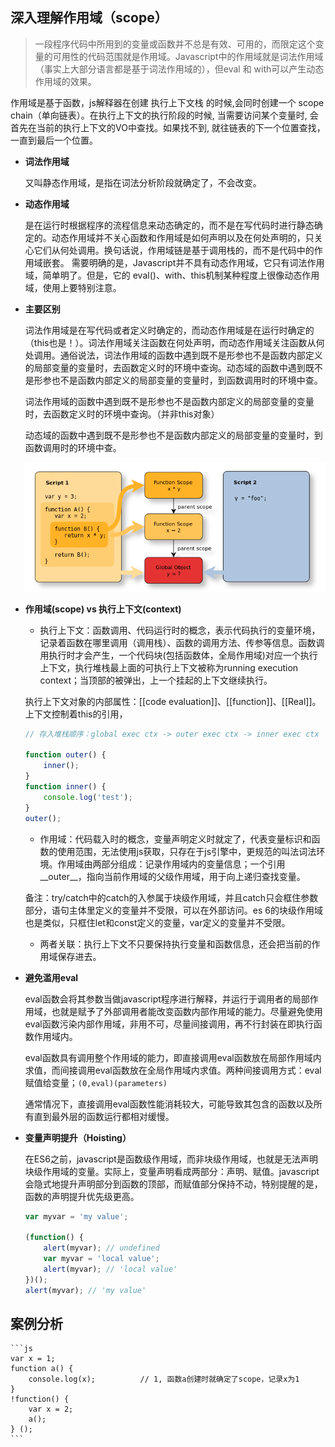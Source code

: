 ## 深入理解作用域（scope）

> 一段程序代码中所用到的变量或函数并不总是有效、可用的，而限定这个变量的可用性的代码范围就是作用域。Javascript中的作用域就是词法作用域（事实上大部分语言都是基于词法作用域的），但eval 和 with可以产生动态作用域的效果。

作用域是基于函数，js解释器在创建 执行上下文栈 的时候,会同时创建一个 scope chain（单向链表）。在执行上下文的执行阶段的时候, 当需要访问某个变量时, 会首先在当前的执行上下文的VO中查找。如果找不到, 就往链表的下一个位置查找，一直到最后一个位置。

* **词法作用域**

    又叫静态作用域，是指在词法分析阶段就确定了，不会改变。

* **动态作用域**

    是在运行时根据程序的流程信息来动态确定的，而不是在写代码时进行静态确定的。动态作用域并不关心函数和作用域是如何声明以及在何处声明的，只关心它们从何处调用。换句话说，作用域链是基于调用栈的，而不是代码中的作用域嵌套。
    需要明确的是，Javascript并不具有动态作用域，它只有词法作用域，简单明了。但是，它的 eval()、with、this机制某种程度上很像动态作用域，使用上要特别注意。

* **主要区别**

    词法作用域是在写代码或者定义时确定的，而动态作用域是在运行时确定的（this也是！）。词法作用域关注函数在何处声明，而动态作用域关注函数从何处调用。通俗说法，词法作用域的函数中遇到既不是形参也不是函数内部定义的局部变量的变量时，去函数定义时的环境中查询。动态域的函数中遇到既不是形参也不是函数内部定义的局部变量的变量时，到函数调用时的环境中查。

    词法作用域的函数中遇到既不是形参也不是函数内部定义的局部变量的变量时，去函数定义时的环境中查询。（并非this对象）

    动态域的函数中遇到既不是形参也不是函数内部定义的局部变量的变量时，到函数调用时的环境中查。

    ![作用域案例](../images/scope.png)

* **作用域(scope) vs 执行上下文(context)**

    - 执行上下文：函数调用、代码运行时的概念，表示代码执行的变量环境，记录着函数在哪里调用（调用栈）、函数的调用方法、传参等信息。函数调用执行时才会产生，一个代码块(包括函数体，全局作用域)对应一个执行上下文，执行堆栈最上面的可执行上下文被称为running execution context；当顶部的被弹出，上一个挂起的上下文继续执行。

    执行上下文对象的内部属性：[[code evaluation]]、[[function]]、[[Real]]。上下文控制着this的引用，

    ```js
    // 存入堆栈顺序：global exec ctx -> outer exec ctx -> inner exec ctx

    function outer() { 
        inner();
    }
    function inner() {
        console.log('test');
    }
    outer();
    ```

    - 作用域：代码载入时的概念，变量声明定义时就定了，代表变量标识和函数的使用范围，无法使用js获取，只存在于js引擎中，更规范的叫法词法环境。作用域由两部分组成：记录作用域内的变量信息；一个引用__outer__，指向当前作用域的父级作用域，用于向上递归查找变量。

    备注：try/catch中的catch的入参属于块级作用域，并且catch只会框住参数部分，语句主体里定义的变量并不受限，可以在外部访问。es 6的块级作用域也是类似，只框住let和const定义的变量，var定义的变量并不受限。

    - 两者关联：执行上下文不只要保持执行变量和函数信息，还会把当前的作用域保存进去。

* **避免滥用eval** 

  eval函数会将其参数当做javascript程序进行解释，并运行于调用者的局部作用域，也就是赋予了外部调用者能改变函数内部作用域的能力。尽量避免使用eval函数污染内部作用域，非用不可，尽量间接调用，再不行封装在即执行函数作用域内。  
  
  eval函数具有调用整个作用域的能力，即直接调用eval函数放在局部作用域内求值，而间接调用eval函数放在全局作用域内求值。两种间接调用方式：eval赋值给变量；`(0,eval)(parameters)`
  
  通常情况下，直接调用eval函数性能消耗较大，可能导致其包含的函数以及所有直到最外层的函数运行都相对缓慢。

* **变量声明提升（Hoisting）**

  在ES6之前，javascript是函数级作用域，而非块级作用域，也就是无法声明块级作用域的变量。实际上，变量声明看成两部分：声明、赋值。javascript会隐式地提升声明部分到函数的顶部，而赋值部分保持不动，特别提醒的是，函数的声明提升优先级更高。
  
  ```js
  var myvar = 'my value';  

  (function() {  
      alert(myvar); // undefined  
      var myvar = 'local value';  
      alert(myvar); // 'local value'
  })();
  alert(myvar); // 'my value'
  ```

## 案例分析

    ```js
    var x = 1;       
    function a() {                
        console.log(x);          // 1, 函数a创建时就确定了scope，记录x为1
    }      
    !function() {             
        var x = 2;              
        a();       
    } ();
    ```